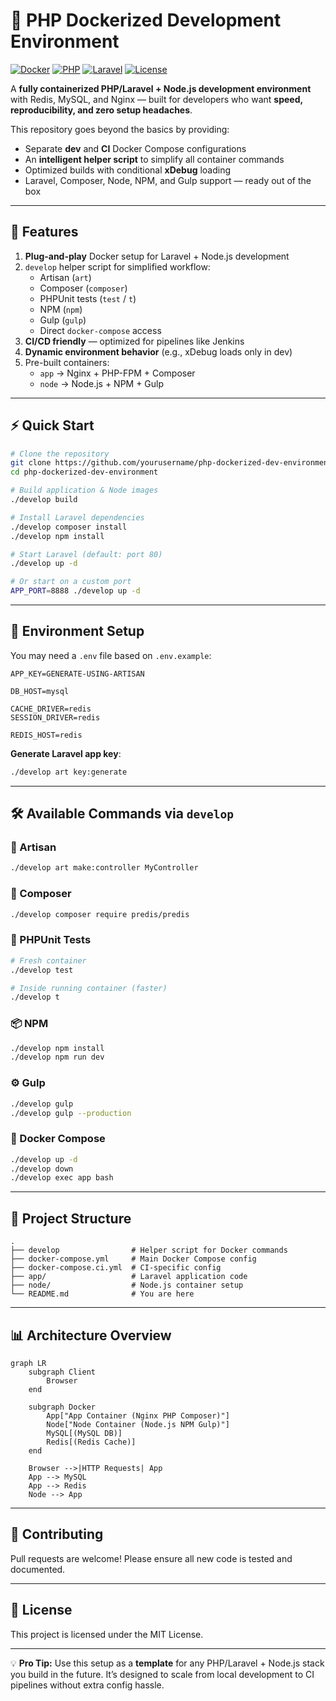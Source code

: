 # 🚀 PHP Dockerized Development Environment

[![Docker](https://img.shields.io/badge/Docker-Ready-blue?logo=docker)](https://www.docker.com/)
[![PHP](https://img.shields.io/badge/PHP-8.1%2B-8892BF?logo=php)](https://www.php.net/)
[![Laravel](https://img.shields.io/badge/Laravel-9.x-FF2D20?logo=laravel)](https://laravel.com/)
[![License](https://img.shields.io/badge/License-MIT-green.svg)](LICENSE)

A **fully containerized PHP/Laravel + Node.js development environment** with Redis, MySQL, and Nginx — built for developers who want **speed, reproducibility, and zero setup headaches**.

This repository goes beyond the basics by providing:
- Separate **dev** and **CI** Docker Compose configurations
- An **intelligent helper script** to simplify all container commands
- Optimized builds with conditional **xDebug** loading
- Laravel, Composer, Node, NPM, and Gulp support — ready out of the box

---

## 📌 Features

1. **Plug-and-play** Docker setup for Laravel + Node.js development
2. `develop` helper script for simplified workflow:
   - Artisan (`art`)
   - Composer (`composer`)
   - PHPUnit tests (`test` / `t`)
   - NPM (`npm`)
   - Gulp (`gulp`)
   - Direct `docker-compose` access
3. **CI/CD friendly** — optimized for pipelines like Jenkins
4. **Dynamic environment behavior** (e.g., xDebug loads only in dev)
5. Pre-built containers:
   - `app` → Nginx + PHP-FPM + Composer
   - `node` → Node.js + NPM + Gulp

---

## ⚡ Quick Start

```bash
# Clone the repository
git clone https://github.com/yourusername/php-dockerized-dev-environment.git
cd php-dockerized-dev-environment

# Build application & Node images
./develop build

# Install Laravel dependencies
./develop composer install
./develop npm install

# Start Laravel (default: port 80)
./develop up -d

# Or start on a custom port
APP_PORT=8888 ./develop up -d
```

---

## 🔑 Environment Setup

You may need a `.env` file based on `.env.example`:

```env
APP_KEY=GENERATE-USING-ARTISAN

DB_HOST=mysql

CACHE_DRIVER=redis
SESSION_DRIVER=redis

REDIS_HOST=redis
```

**Generate Laravel app key**:
```bash
./develop art key:generate
```

---

## 🛠 Available Commands via `develop`

### 📜 Artisan
```bash
./develop art make:controller MyController
```

### 🎼 Composer
```bash
./develop composer require predis/predis
```

### 🧪 PHPUnit Tests
```bash
# Fresh container
./develop test

# Inside running container (faster)
./develop t
```

### 📦 NPM
```bash
./develop npm install
./develop npm run dev
```

### ⚙️ Gulp
```bash
./develop gulp
./develop gulp --production
```

### 🐳 Docker Compose
```bash
./develop up -d
./develop down
./develop exec app bash
```

---

## 📂 Project Structure

```
.
├── develop                # Helper script for Docker commands
├── docker-compose.yml     # Main Docker Compose config
├── docker-compose.ci.yml  # CI-specific config
├── app/                   # Laravel application code
├── node/                  # Node.js container setup
└── README.md              # You are here
```

---

## 📊 Architecture Overview

```mermaid
graph LR
    subgraph Client
        Browser
    end

    subgraph Docker
        App["App Container (Nginx PHP Composer)"]
        Node["Node Container (Node.js NPM Gulp)"]
        MySQL[(MySQL DB)]
        Redis[(Redis Cache)]
    end

    Browser -->|HTTP Requests| App
    App --> MySQL
    App --> Redis
    Node --> App
```

---

## 🤝 Contributing

Pull requests are welcome! Please ensure all new code is tested and documented.

---

## 📄 License

This project is licensed under the MIT License.

---

💡 **Pro Tip:**
Use this setup as a **template** for any PHP/Laravel + Node.js stack you build in the future. It’s designed to scale from local development to CI pipelines without extra config hassle.
